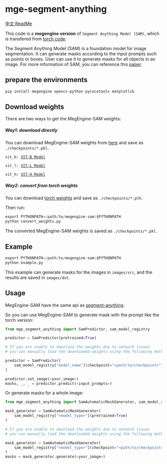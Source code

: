 # mge-segment-anything

[中文 ReadMe](./README_cn.md)

This code is a **megengine version** of `Segment Anything Model (SAM)`, which is transfered from [torch code](https://github.com/facebookresearch/segment-anything/tree/main).

The Segment Anything Model (SAM) is a foundation model for image segmentation. It can generate masks according to the input prompts such as points or boxes. User can use it to generate masks for all objects in an image. For more information of SAM, you can reference this [paper](https://ai.facebook.com/research/publications/segment-anything/).

## prepare the environments

```bash
pip install megengine opencv-python pycocotools matplotlib
```

## Download weights

There are two ways to get the MegEngine-SAM weights:

##### Way1: download directly

You can download MegEngine-SAM weights from [here](https://huggingface.co/ccq-mgevii/MegEngine-SAM/tree/main) and save as `./checkpoints/*.pkl`.

`vit_b: `[`VIT-B Model`](https://huggingface.co/ccq-mgevii/MegEngine-SAM/resolve/main/sam_vit_b_01ec64.pkl)

`vit_l: `[`VIT-L Model`](https://huggingface.co/ccq-mgevii/MegEngine-SAM/resolve/main/sam_vit_l_0b3195.pkl)

`vit_h: `[`VIT-H Model`](https://huggingface.co/ccq-mgevii/MegEngine-SAM/resolve/main/sam_vit_h_4b8939.pkl)

##### Way2: convert from torch weights

You can download [torch weights](https://github.com/facebookresearch/segment-anything/tree/main#model-checkpoints) and save as `./checkpoints/*.pth`.

Then run:

```python
export PYTHONPATH=/path/to/megengine-sam:$PYTHONPATH
python convert_weights.py
```

The converted MegEngine-SAM weights is saved as `./checkpoints/*.pkl`.

## Example

```python
export PYTHONPATH=/path/to/megengine-sam:$PYTHONPATH
python example.py
```

This example can generate masks for the images in `images/src`, and the results are saved in `images/dst`.

## Usage

MegEngine-SAM have the same api as [segment-anything](https://github.com/facebookresearch/segment-anything/tree/main).

So you can use MegEngine-SAM to generate mask with the prompt like the torch version:

```python
from mge_segment_anything import SamPredictor, sam_model_registry

predictor = SamPredictor(pretrained=True)

# If you are unable to download the weights due to network issues
# you can manually load the downloaded weights using the following method.

predictor = SamPredictor(
    sam_model_registry["model_name"](checkpoint="<path/to/checkpoint>")
)

predictor.set_image(<your_image>)
masks, _, _ = predictor.predict(<input_prompts>)
```


Or generate masks for a whole image:

```python
from mge_segment_anything import SamAutomaticMaskGenerator, sam_model_registry

mask_generator = SamAutomaticMaskGenerator(
    sam_model_registry["<model_type>"](pretrained=True)
)

# If you are unable to download the weights due to network issues
# you can manually load the downloaded weights using the following method.

mask_generator = SamAutomaticMaskGenerator(
    sam_model_registry["<model_type>"](checkpoint="<path/to/checkpoint>")
)
masks = mask_generator.generate(<your_image>)
```
